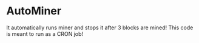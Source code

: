 # AutoMiner
It automatically runs miner and stops it after 3 blocks are mined! This code is meant to run as a CRON job!
